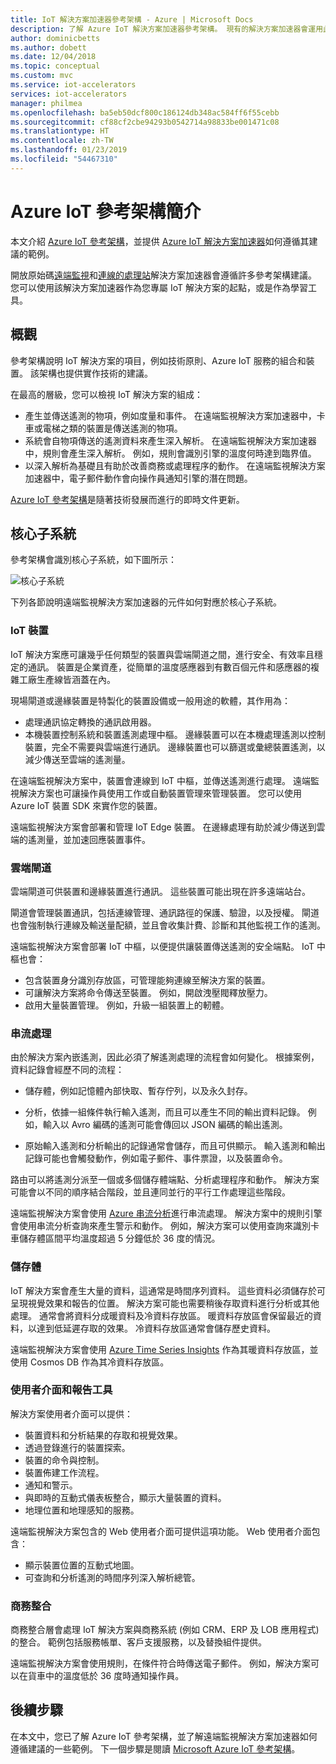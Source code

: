 ```yaml
---
title: IoT 解決方案加速器參考架構 - Azure | Microsoft Docs
description: 了解 Azure IoT 解決方案加速器參考架構。 現有的解決方案加速器會運用此參考架構。 您建置您專屬的自訂 IoT 解決方案時，也可以使用該參考架構。
author: dominicbetts
ms.author: dobett
ms.date: 12/04/2018
ms.topic: conceptual
ms.custom: mvc
ms.service: iot-accelerators
services: iot-accelerators
manager: philmea
ms.openlocfilehash: ba5eb50dcf800c186124db348ac584ff6f55cebb
ms.sourcegitcommit: cf88cf2cbe94293b0542714a98833be001471c08
ms.translationtype: HT
ms.contentlocale: zh-TW
ms.lasthandoff: 01/23/2019
ms.locfileid: "54467310"
---
```

# <a name="introduction-to-the-azure-iot-reference-architecture"></a>Azure IoT 參考架構簡介

本文介紹 [Azure IoT 參考架構](https://aka.ms/iotrefarchitecture)，並提供 [Azure IoT 解決方案加速器](about-iot-accelerators.md)如何遵循其建議的範例。

開放原始碼[遠端監視](iot-accelerators-remote-monitoring-sample-walkthrough.md)和[連線的處理站](iot-accelerators-connected-factory-sample-walkthrough.md)解決方案加速器會遵循許多參考架構建議。 您可以使用該解決方案加速器作為您專屬 IoT 解決方案的起點，或是作為學習工具。

## <a name="overview"></a>概觀

參考架構說明 IoT 解決方案的項目，例如技術原則、Azure IoT 服務的組合和裝置。 該架構也提供實作技術的建議。

在最高的層級，您可以檢視 IoT 解決方案的組成：

* 產生並傳送遙測的物項，例如度量和事件。 在遠端監視解決方案加速器中，卡車或電梯之類的裝置是傳送遙測的物項。
* 系統會自物項傳送的遙測資料來產生深入解析。 在遠端監視解決方案加速器中，規則會產生深入解析。 例如，規則會識別引擎的溫度何時達到臨界值。
* 以深入解析為基礎且有助於改善商務或處理程序的動作。 在遠端監視解決方案加速器中，電子郵件動作會向操作員通知引擎的潛在問題。

[Azure IoT 參考架構](https://aka.ms/iotrefarchitecture)是隨著技術發展而進行的即時文件更新。

## <a name="core-subsystems"></a>核心子系統

參考架構會識別核心子系統，如下圖所示：

![核心子系統](media/iot-accelerators-architecture-overview/CoreSubsystems.png)

下列各節說明遠端監視解決方案加速器的元件如何對應於核心子系統。

### <a name="iot-devices"></a>IoT 裝置

IoT 解決方案應可讓幾乎任何類型的裝置與雲端閘道之間，進行安全、有效率且穩定的通訊。 裝置是企業資產，從簡單的溫度感應器到有數百個元件和感應器的複雜工廠生產線皆涵蓋在內。

現場閘道或邊緣裝置是特製化的裝置設備或一般用途的軟體，其作用為：

* 處理通訊協定轉換的通訊啟用器。
* 本機裝置控制系統和裝置遙測處理中樞。 邊緣裝置可以在本機處理遙測以控制裝置，完全不需要與雲端進行通訊。 邊緣裝置也可以篩選或彙總裝置遙測，以減少傳送至雲端的遙測量。

在遠端監視解決方案中，裝置會連線到 IoT 中樞，並傳送遙測進行處理。 遠端監視解決方案也可讓操作員使用工作或自動裝置管理來管理裝置。 您可以使用 Azure IoT 裝置 SDK 來實作您的裝置。

遠端監視解決方案會部署和管理 IoT Edge 裝置。 在邊緣處理有助於減少傳送到雲端的遙測量，並加速回應裝置事件。

### <a name="cloud-gateway"></a>雲端閘道

雲端閘道可供裝置和邊緣裝置進行通訊。 這些裝置可能出現在許多遠端站台。

閘道會管理裝置通訊，包括連線管理、通訊路徑的保護、驗證，以及授權。 閘道也會強制執行連線及輸送量配額，並且會收集計費、診斷和其他監視工作的遙測。

遠端監視解決方案會部署 IoT 中樞，以便提供讓裝置傳送遙測的安全端點。 IoT 中樞也會：

* 包含裝置身分識別存放區，可管理能夠連線至解決方案的裝置。
* 可讓解決方案將命令傳送至裝置。 例如，開啟洩壓閥釋放壓力。
* 啟用大量裝置管理。 例如，升級一組裝置上的軔體。

### <a name="stream-processing"></a>串流處理

由於解決方案內嵌遙測，因此必須了解遙測處理的流程會如何變化。 根據案例，資料記錄會經歷不同的流程：

* 儲存體，例如記憶體內部快取、暫存佇列，以及永久封存。

* 分析，依據一組條件執行輸入遙測，而且可以產生不同的輸出資料記錄。 例如，輸入以 Avro 編碼的遙測可能會傳回以 JSON 編碼的輸出遙測。

* 原始輸入遙測和分析輸出的記錄通常會儲存，而且可供顯示。 輸入遙測和輸出記錄可能也會觸發動作，例如電子郵件、事件票證，以及裝置命令。

路由可以將遙測分派至一個或多個儲存體端點、分析處理程序和動作。 解決方案可能會以不同的順序結合階段，並且連同並行的平行工作處理這些階段。

遠端監視解決方案會使用 [Azure 串流分析](/azure/stream-analytics/)進行串流處理。 解決方案中的規則引擎會使用串流分析查詢來產生警示和動作。 例如，解決方案可以使用查詢來識別卡車儲存體區間平均溫度超過 5 分鐘低於 36 度的情況。

### <a name="storage"></a>儲存體

IoT 解決方案會產生大量的資料，這通常是時間序列資料。 這些資料必須儲存於可呈現視覺效果和報告的位置。 解決方案可能也需要稍後存取資料進行分析或其他處理。 通常會將資料分成暖資料及冷資料存放區。 暖資料存放區會保留最近的資料，以達到低延遲存取的效果。 冷資料存放區通常會儲存歷史資料。

遠端監視解決方案會使用 [Azure Time Series Insights](/azure/time-series-insights/) 作為其暖資料存放區，並使用 Cosmos DB 作為其冷資料存放區。

### <a name="ui-and-reporting-tools"></a>使用者介面和報告工具

解決方案使用者介面可以提供：

* 裝置資料和分析結果的存取和視覺效果。
* 透過登錄進行的裝置探索。
* 裝置的命令與控制。
* 裝置佈建工作流程。
* 通知和警示。
* 與即時的互動式儀表板整合，顯示大量裝置的資料。  
* 地理位置和地理感知的服務。

遠端監視解決方案包含的 Web 使用者介面可提供這項功能。 Web 使用者介面包含：

* 顯示裝置位置的互動式地圖。
* 可查詢和分析遙測的時間序列深入解析總管。

### <a name="business-integration"></a>商務整合

商務整合層會處理 IoT 解決方案與商務系統 (例如 CRM、ERP 及 LOB 應用程式) 的整合。 範例包括服務帳單、客戶支援服務，以及替換組件提供。

遠端監視解決方案會使用規則，在條件符合時傳送電子郵件。 例如，解決方案可以在貨車中的溫度低於 36 度時通知操作員。

## <a name="next-steps"></a>後續步驟

在本文中，您已了解 Azure IoT 參考架構，並了解遠端監視解決方案加速器如何遵循建議的一些範例。 下一個步驟是閱讀 [Microsoft Azure IoT 參考架構](https://aka.ms/iotrefarchitecture)。